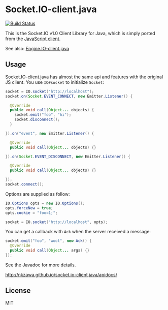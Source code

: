 # Socket.IO-client.java
[![Build Status](https://travis-ci.org/nkzawa/socket.io-client.java.png?branch=master)](https://travis-ci.org/nkzawa/socket.io-client.java)

This is the Socket.IO v1.0 Client Library for Java, which is simply ported from the [JavaScript client](https://github.com/LearnBoost/socket.io-client).

See also: [Engine.IO-client.java](https://github.com/nkzawa/engine.io-client.java)

## Usage
Socket.IO-client.java has almost the same api and features with the original JS client. You use `IO#socket` to initialize `Socket`:

```java
socket = IO.socket("http://localhost");
socket.on(Socket.EVENT_CONNECT, new Emitter.Listener() {

  @Override
  public void call(Object... objects) {
    socket.emit("foo", "hi");
    socket.disconnect();
  }

}).on("event", new Emitter.Listener() {

  @Override
  public void call(Object... objects) {}

}).on(Socket.EVENT_DISCONNECT, new Emitter.Listener() {

  @Override
  public void call(Object... objects) {}

});
socket.connect();
```

Options are supplied as follow:

```java
IO.Options opts = new IO.Options();
opts.forceNew = true;
opts.cookie = "foo=1;";

socket = IO.socket("http://localhost", opts);
```

You can get a callback with `Ack` when the server received a message:

```java
socket.emit("foo", "woot", new Ack() {
  @Override
  public void call(Object... args) {}
});
```

See the Javadoc for more details.

http://nkzawa.github.io/socket.io-client.java/apidocs/

## License

MIT

